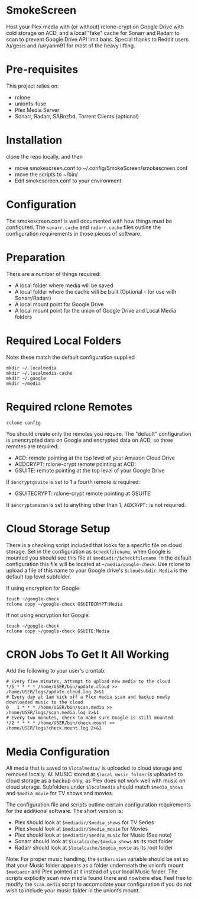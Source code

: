 # SmokeScreen
Host your Plex media with (or without) rclone-crypt on Google Drive with cold storage on ACD, and a local "fake" cache for Sonarr and Radarr to scan to prevent Google Drive API limit bans. Special thanks to Reddit users /u/gesis and /u/ryanm91 for most of the heavy lifting.

# Pre-requisites
This project relies on:
* rclone
* unionfs-fuse
* Plex Media Server
* Sonarr, Radarr, SABnzbd, Torrent Clients (optional)

# Installation
clone the repo locally, and then
* move smokescreen.conf to ~/.config/SmokeScreen/smokescreen.conf
* move the scripts to ~/bin/
* Edit smokescreen.conf to your environment
  
# Configuration
The smokescreen.conf is well documented with how things must be configured. The `sonarr.cache` and `radarr.cache` files outline the configuration requirements in those pieces of software.

# Preparation
There are a number of things required:
* A local folder where media will be saved
* A local folder where the cache will be built (Optional - for use with Sonarr/Radarr)
* A local mount point for Google Drive
* A local mount point for the union of Google Drive and Local Media folders

# Required Local Folders
Note: these match the default configuration supplied

    mkdir ~/.localmedia
    mkdir ~/.localmedia-cache
    mkdir ~/.google
    mkdir ~/media

# Required rclone Remotes

    rclone config
    
You should create only the remotes you require. The "default" configuration is unencrypted data on Google and encrypted data on ACD, so three remotes are required:

* ACD: remote pointing at the top level of your Amazon Cloud Drive
* ACDCRYPT: rclone-crypt remote pointing at ACD:
* GSUITE: remote pointing at the top level of your Google Drive

If `$encryptgsuite` is set to 1 a fourth remote is required:

* GSUITECRYPT: rclone-crypt remote pointing at GSUITE:

If `$encryptamazon` is set to anything other than 1, `ACDCRYPT:` is not required.

# Cloud Storage Setup
There is a checking script included that looks for a specific file on cloud storage. Set in the configuration as `$checkfilename`, when Google is mounted you should see this file at `$mediadir/$checkfilename`. In the default configuration this file will be located at `~/media/google-check`. Use rclone to upload a file of this name to your Google drive's `$cloudsubdir`. `Media` is the default top level subfolder.

If using encryption for Google:

    touch ~/google-check
    rclone copy ~/google-check GSUITECRYPT:Media
    
If not using encryption for Google:

    touch ~/google-check
    rclone copy ~/google-check GSUITE:Media

# CRON Jobs To Get It All Working
Add the following to your user's crontab:

    # Every five minutes, attempt to upload new media to the cloud
    */5 * * * * /home/USER/bin/update.cloud >> /home/USER/logs/update.cloud.log 2>&1
    # Every day at 1am kick off a Plex media scan and backup newly downloaded music to the cloud
    0   1 * * * /home/USER/bin/scan.media >> /home/USER/logs/scan.media.log 2>&1 
    # Every two minutes, check to make sure Google is still mounted
    */2 * * * * /home/USER/bin/check.mount >> /home/USER/logs/check.mount.log 2>&1

# Media Configuration
All media that is saved to `$localmedia/` is uploaded to cloud storage and removed locally. All MUSIC stored at `$local_music_folder` is uploaded to cloud storage as a backup only, as Plex does not work well with music on cloud storage. Subfolders under `$localmedia` should match `$media_shows` and `$media_movie` for TV shows and movies.

The configuration file and scripts outline certain configuration requirements for the additional software. The short version is:

* Plex should look at `$mediadir/$media_shows` for TV Series
* Plex should look at `$mediadir/$media_movie` for Movies
* Plex should look at `$mediadir/$media_music` for Music (See note)
* Sonarr should look at `$localcache/$media_shows` as its root folder
* Radarr should look at `$localcache/$media_movie` as its root folder

Note: For proper music handling, the `$otherunion` variable should be set so that your Music folder appears as a folder underneath the unionfs mount `$mediadir` and Plex pointed at it instead of your local Music folder. The scripts explicitly scan new media found there and nowhere else. Feel free to modify the `scan.media` script to accomodate your configuration if you do not wish to include your music folder in the unionfs mount.
